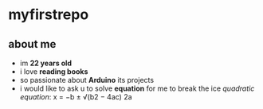 # myfirstrepo
about me
-------------  
- im **22 years old**
- i love **reading books**
- so passionate about **Arduino** its projects
- i would like to ask u to solve **equation** for me to break the ice _quadratic equation_:
x = −b ± √(b2 − 4ac) 2a 


